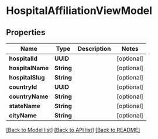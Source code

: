 # HospitalAffiliationViewModel

## Properties
Name | Type | Description | Notes
------------ | ------------- | ------------- | -------------
**hospitalId** | **UUID** |  | [optional] 
**hospitalName** | **String** |  | [optional] 
**hospitalSlug** | **String** |  | [optional] 
**countryId** | **UUID** |  | [optional] 
**countryName** | **String** |  | [optional] 
**stateName** | **String** |  | [optional] 
**cityName** | **String** |  | [optional] 

[[Back to Model list]](../README.md#documentation-for-models) [[Back to API list]](../README.md#documentation-for-api-endpoints) [[Back to README]](../README.md)


